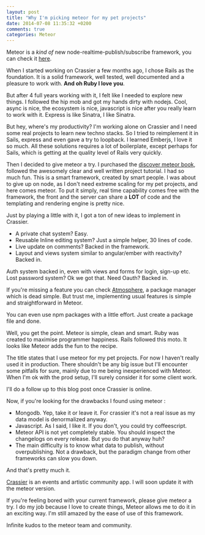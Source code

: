 ```yaml
---
layout: post
title: "Why I'm picking meteor for my pet projects"
date: 2014-07-08 11:35:32 +0200
comments: true
categories: Meteor
---
```


Meteor is a *kind of* new node-realtime-publish/subscribe framework, you can check it [here](http://meteor.com/).

When I started working on Crassier a few months ago, I chose Rails as the foundation.
It is a solid framework, well tested, well documented and a pleasure to work with. **And oh Ruby I love you**.

But after 4 full years working with it, I felt like I needed to explore new things.
 I followed the hip mob and got my hands dirty with nodejs. Cool, async is nice,
 the ecosystem is nice, javascript is nice after you really learn to work with it.
 Express is like Sinatra, I like Sinatra.

But hey, where's my productivity? I'm working alone on Crassier and I need some real projects to learn new techno stacks.
 So I tried to reimplement it in Sails, express and even gave a try to loopback. I learned Emberjs, I love it so much.
 All these solutions requires a lot of boilerplate, except perhaps for Sails, which is getting at the quality level of Rails very quickly.

Then I decided to give meteor a try. I purchased the [discover meteor book](http://discovermeteor.com), followed the awesomely clear and well written project
tutorial. I had so much fun. This is a smart framework, created by smart people. I was about to give up on node, as I don't need extreme scaling for my pet projects,
 and here comes meteor. To put it simply, real time capability comes free with the framework, the front and the server can share a **LOT** of code and the templating and
 rendering engine is pretty nice.

Just by playing a little with it, I got a ton of new ideas to implement in Crassier.

*    A private chat system? Easy.
*    Reusable Inline editing system? Just a simple helper, 30 lines of code.
*    Live update on comments? Backed in the framework.
*    Layout and views system similar to angular/ember with reactivity? Backed in.

Auth system backed in, even with views and forms for login, sign-up etc. Lost password system? Ok we got that. Need Oauth? Backed in.

If you're missing a feature you can check [Atmosphere](https://atmospherejs.com), a package manager which is dead simple.
But trust me, implementing usual features is simple and straightforward in Meteor.

You can even use npm packages with a little effort. Just create a package file and done.

Well, you get the point. Meteor is simple, clean and smart. Ruby was created to maximise programmer happiness. Rails followed this moto.
It looks like Meteor adds the fun to the recipe.

The title states that I use meteor for my pet projects. For now I haven't really used it in production.
 There shouldn't be any big issue but I'll encounter some pitfalls for sure, mainly due to me being inexperienced with Meteor.
 When I'm ok with the prod setup, I'll surely consider it for some client work.

I'll do a follow up to this blog post once Crassier is online.

Now, if you're looking for the drawbacks I found using meteor :

*    Mongodb. Yep, take it or leave it. For crassier it's not a real issue as my data model is denormalized anyway.
*    Javascript. As I said, I like it. If you don't, you could try coffeescript.
*    Meteor API is not yet completely stable. You should inspect the changelogs on every release. But you do that anyway huh?
*    The main difficulty is to know what data to publish, without overpublishing. Not a drawback, but the paradigm change from other frameworks can slow you down.

And that's pretty much it.

[Crassier](https://github.com/maz-dev/crassier) is an events and artistic community app.
I will soon update it with the meteor version.

If you're feeling bored with your current framework, please give meteor a try.
 I do my job because I love to create things, Meteor allows me to do it in an exciting way. I'm still amazed by the ease of use of this framework.

 Infinite kudos to the meteor team and community.
